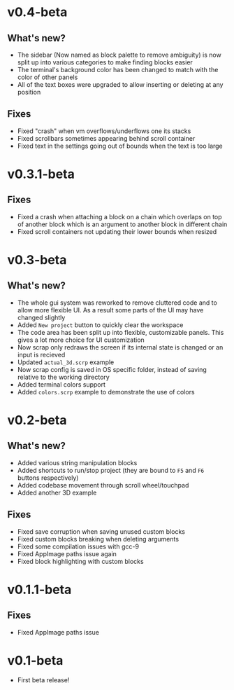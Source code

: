 # v0.4-beta

## What's new?
- The sidebar (Now named as block palette to remove ambiguity) is now split up into various categories to make finding blocks easier
- The terminal's background color has been changed to match with the color of other panels
- All of the text boxes were upgraded to allow inserting or deleting at any position

## Fixes
- Fixed "crash" when vm overflows/underflows one its stacks
- Fixed scrollbars sometimes appearing behind scroll container
- Fixed text in the settings going out of bounds when the text is too large

# v0.3.1-beta

## Fixes
- Fixed a crash when attaching a block on a chain which overlaps on top of another block which is an argument to another block in different chain
- Fixed scroll containers not updating their lower bounds when resized

# v0.3-beta

## What's new?
- The whole gui system was reworked to remove cluttered code and to allow more flexible UI. As a result some parts of the UI may have changed slightly
- Added `New project` button to quickly clear the workspace
- The code area has been split up into flexible, customizable panels. This gives a lot more choice for UI customization
- Now scrap only redraws the screen if its internal state is changed or an input is recieved
- Updated `actual_3d.scrp` example
- Now scrap config is saved in OS specific folder, instead of saving relative to the working directory
- Added terminal colors support
- Added `colors.scrp` example to demonstrate the use of colors

# v0.2-beta

## What's new?
- Added various string manipulation blocks
- Added shortcuts to run/stop project (they are bound to `F5` and `F6` buttons respectively)
- Added codebase movement through scroll wheel/touchpad
- Added another 3D example

## Fixes
- Fixed save corruption when saving unused custom blocks
- Fixed custom blocks breaking when deleting arguments
- Fixed some compilation issues with gcc-9
- Fixed AppImage paths issue again
- Fixed block highlighting with custom blocks

# v0.1.1-beta

## Fixes
- Fixed AppImage paths issue

# v0.1-beta
- First beta release!
